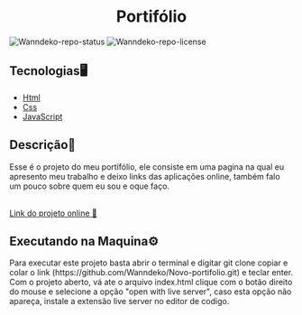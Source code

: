 <h1 align=center>Portifólio</h1>

![Wanndeko-repo-status](https://img.shields.io/badge/Status-Finished-lightgrey?style=for-the-badge&logo=headspace&logoColor=green&color=lightgrey)
![Wanndeko-repo-license](https://img.shields.io/github/license/Luk4x/iManager-json-server?style=for-the-badge&logo=unlicense&logoColor=lightgrey)

<h2>Tecnologias🖥️</h2>
<ul>
<li><a href=https://developer.mozilla.org/en-US/docs/Web/HTML>Html</a></li>
<li><a href=https://developer.mozilla.org/pt-BR/docs/Learn/Getting_started_with_the_web/CSS_basics/>Css</a></li>
<li><a href=https://developer.mozilla.org/pt-BR/docs/web/javascript/guide/introduction>JavaScript</a></li>
</ul>

<h2>Descrição📃</h2>
<p>Esse é o projeto do meu portifólio, ele consiste em uma pagina na qual eu apresento meu trabalho e deixo links das aplicações online,
  também falo um pouco sobre quem eu sou e oque faço.</p><br>
<a href=https://wanndeko.github.io/Novo-portifolio/ target="blank">Link do projeto online 🚀 </a>

<h2>Executando na Maquina⚙️</h2>
<p>Para executar este projeto basta abrir o terminal e digitar git clone copiar e colar o link (https://github.com/Wanndeko/Novo-portifolio.git) e teclar enter. Com o projeto aberto,
vá ate o arquivo index.html clique com o botão direito do mouse e selecione a opção "open with live server", caso esta opção não apareça, instale a extensão live server no editor de codigo.</p>
